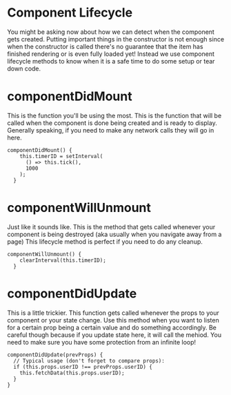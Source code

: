 Component Lifecycle
===================

You might be asking now about how we can detect when the component gets created. Putting important things in the constructor is not enough since when the constructor is called there's no guarantee that the item has finished rendering or is even fully loaded yet! Instead we use component lifecycle methods to know when it is a safe time to do some setup or tear down code.

componentDidMount
=================

This is the function you'll be using the most. This is the function that will be called when the component is done being created and is ready to display. Generally speaking, if you need to make any network calls they will go in here. 

```
componentDidMount() {
    this.timerID = setInterval(
      () => this.tick(),
      1000
    );
  }
```

componentWillUnmount
====================

Just like it sounds like. This is the method that gets called whenever your component is being destroyed (aka usually when you navigate away from a page) This lifecycle method is perfect if you need to do any cleanup.

```
componentWillUnmount() {
    clearInterval(this.timerID);
  }
```

componentDidUpdate
==================

This is a little trickier. This function gets called whenever the props to your component or your state change. Use this method when you want to listen for a certain prop being a certain value and do something accordingly. Be careful though because if you update state here, it will call the mehiod. You need to make sure you have some protection from an infinite loop!

```
componentDidUpdate(prevProps) {
  // Typical usage (don't forget to compare props):
  if (this.props.userID !== prevProps.userID) {
    this.fetchData(this.props.userID);
  }
}
```
